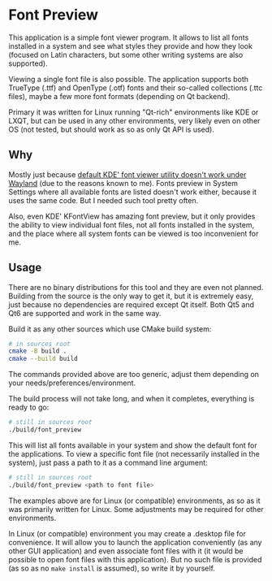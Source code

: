Font Preview
============

This application is a simple font viewer program. It allows to list all fonts installed in a system and see what styles they provide and how they look (focused on Latin characters, but some other writing systems are also supported).

Viewing a single font file is also possible. The application supports both TrueType (.ttf) and OpenType (.otf) fonts and their so-called collections (.ttc files), maybe a few more font formats (depending on Qt backend).

Primary it was written for Linux running "Qt-rich" environments like KDE or LXQT, but can be used in any other environments, very likely even on other OS (not tested, but should work as so as only Qt API is used).

Why
---

Mostly just because [default KDE' font viewer utility doesn't work under Wayland](https://bugs.kde.org/show_bug.cgi?id=439470) (due to the reasons known to me). Fonts preview in System Settings where all available fonts are listed doesn't work either, because it uses the same code. But I needed such tool pretty often.

Also, even KDE' KFontView has amazing font preview, but it only provides the ability to view individual font files, not all fonts installed in the system, and the place where all system fonts can be viewed is too inconvenient for me.

Usage
-----

There are no binary distributions for this tool and they are even not planned. Building from the source is the only way to get it, but it is extremely easy, just because no dependencies are required except Qt itself. Both Qt5 and Qt6 are supported and work in the same way.

Build it as any other sources which use CMake build system:

```bash
# in sources root
cmake -B build .
cmake --build build
```

The commands provided above are too generic, adjust them depending on your needs/preferences/environment.

The build process will not take long, and when it completes, everything is ready to go:

```bash
# still in sources root
./build/font_preview
```

This will list all fonts available in your system and show the default font for the applications. To view a specific font file (not necessarily installed in the system), just pass a path to it as a command line argument:

```bash
# still in sources root
./build/font_preview <path to font file>
```

The examples above are for Linux (or compatible) environments, as so as it was primarily written for Linux. Some adjustments may be required for other environments.

In Linux (or compatible) environment you may create a .desktop file for convenience. It will allow you to launch the application conveniently (as any other GUI application) and even associate font files with it (it would be possible to open font files with this application). But no such file is provided (as so as no `make install` is assumed), so write it by yourself.
